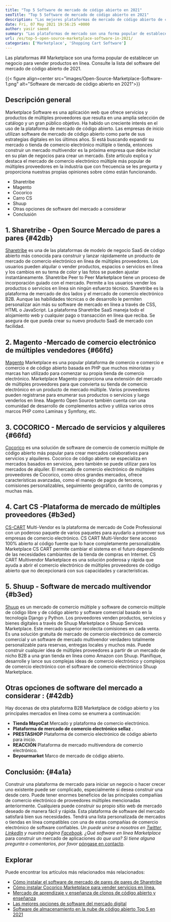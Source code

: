 ```yaml
---
title: "Top 5 Software de mercado de código abierto en 2021" 
seoTitle: "Top 5 Software de mercado de código abierto en 2021" 
description: "Las mejores plataformas de mercado de código abierto de comercio electrónico de comercio electrónico de comercio electrónico autohostado para construir tiendas en línea, que venden productos físicos y digitales." 
date: Fri, 07 May 2021 19:56:25 +0000
author: yasir saeed
summary: "Las plataformas de mercado son una forma popular de establecer un negocio para vender productos en línea. Consulte la lista del software del mercado de código abierto de 2021." 
url: /es/top-5-open-source-marketplace-software-in-2021/
categories: ['Marketplace', 'Shopping Cart Software']
---
```


Las plataformas ## Marketplace son una forma popular de establecer un negocio para vender productos en línea. Consulte la lista del software del mercado de código abierto de 2021.

{{< figure align=center src="images/Open-Source-Marketplace-Software-1.png" alt="Software de mercado de código abierto en 2021">}}


##  **Descripción general**  
Marketplace Software es una aplicación web que ofrece servicios y productos de múltiples proveedores que resulta en una amplia selección de catálogo y un gran público objetivo. Ha habido un creciente interés en el uso de la plataforma de mercado de código abierto. Las empresas de inicio utilizan software de mercado de código abierto como parte de sus estrategias digitales en los últimos años. Si está buscando expandir su mercado o tienda de comercio electrónico múltiple o tienda, entonces construir un mercado multivendor es la próxima empresa que debe incluir en su plan de negocios para crear un mercado.
Este artículo explica y destaca el mercado de comercio electrónico múltiple más popular de múltiples proveedores en la industria que con frecuencia se les pregunta y proporciona nuestras propias opiniones sobre cómo están funcionando.
  * Sharetribe
  * Magento
  * Cocorico
  * Carro CS
  * Shuup
  * Otras opciones de software del mercado a considerar
  * Conclusión

## 1.  **Sharetribe** - Open Source **Mercado de pares a pares**  {#42db}

[Sharetribe][1] es una de las plataformas de modelo de negocio SaaS de código abierto más conocida para construir y lanzar rápidamente un producto de mercado de comercio electrónico en línea de múltiples proveedores. Los usuarios pueden alquilar o vender productos, espacios o servicios en línea y los cambios en su tema de color y las fotos se pueden ajustar instantáneamente. Sharetribe Peer to Peer Marketplace tiene un proceso de incorporación guiado con el mercado. Permite a los usuarios vender los productos o servicios en línea sin ningún esfuerzo técnico. Sharetribe es la plataforma de mercado de dos lados y el mercado de comercio electrónico B2B.
Aunque las habilidades técnicas o de desarrollo le permiten personalizar aún más su software de mercado en línea a través de CSS, HTML o JavaScript. La plataforma Sharetribe SaaS maneja todo el alojamiento web y cualquier pago o transacción en línea que reciba. Se asegura de que pueda crear su nuevo producto SaaS de mercado con facilidad.

## 2.  **Magento**  -Mercado de comercio electrónico de múltiples vendedores {#66fd}

[Magento][2] Marketplace es una popular plataforma de comercio e comercio e comercio e de código abierto basada en PHP que muchos minoristas y marcas han utilizado para comenzar su propia tienda de comercio electrónico. Marketplace Magento proporciona una extensión del mercado de múltiples proveedores para que convierta su tienda de comercio electrónico en un producto de mercado múltiple. Varios proveedores pueden registrarse para enumerar sus productos o servicios y luego venderlos en línea. Magento Open Source también cuenta con una comunidad de desarrollo de complementos activo y utiliza varios otros marcos PHP como Laminas y Symfony, etc.

## 3.  **COCORICO**  - Mercado de servicios y alquileres {#66fd}

[Cocorico][3] es una solución de software de comercio de comercio múltiple de código abierto más popular para crear mercados colaborativos para servicios y alquileres. Cocorico de código abierto se especializa en mercados basados ​​en servicios, pero también se puede utilizar para los mercados de alquiler. El mercado de comercio electrónico de múltiples proveedores de Cocorico, como otros grandes mercados, ofrece características avanzadas, como el manejo de pagos de terceros, comisiones personalizables, seguimiento geográfico, carrito de compras y muchas más.

## 4.  **Cart CS**  -Plataforma de mercado de múltiples proveedores {#b3ed}

[CS-CART][4] Multi-Vendor es la plataforma de mercado de Code Professional con un poderoso paquete de varios paquetes para ayudarlo a promover sus empresas de comercio electrónico. CS CART Multi-Vendor tiene acceso 100% abierto al código fuente que lo hace completamente personalizable. Marketplace CS CART permite cambiar el sistema en el futuro dependiendo de las necesidades cambiantes de la tienda de compras en Internet. CS CART Multivendor Marketplace es una solución poderosa y rápida que ayuda a abrir el comercio electrónico de múltiples proveedores de código abierto que no decepcionará con sus capacidades y características.

## 5.  **Shuup**  - Software de mercado multivendor {#b3ed}

[Shuup][5] es un mercado de comercio múltiple y software de comercio múltiple de código libre y de código abierto y software comercial basado en la tecnología Django y Python. Los proveedores venden productos, servicios y bienes digitales a través de Shuup Marketplace o Shuup Services Marketplace. Este mercado superior recolecta comisiones en cada venta. Es una solución gratuita de mercado de comercio electrónico de comercio comercial y un software de mercado multivendor verdadero totalmente personalizable para reservas, entregas locales y muchos más. Puede construir cualquier idea de múltiples proveedores a partir de un mercado de nicho B2B a una gran tienda en línea como Amazon con Shuup. Planifique, desarrolle y lance sus complejas ideas de comercio electrónico y complejos de comercio electrónico con el software de comercio electrónico Shuup Marketplace.

##  **Otras opciones de software del mercado a considerar**  : {#42db}

Hay docenas de otra plataforma B2B Marketplace de código abierto y los principales mercados en línea como se enumera a continuación:
*  **Tienda MayoCat**  Mercado y plataforma de comercio electrónico.
*  **Plataforma de mercado de comercio electrónico sellaz**  .
*  **PRESTASHOP**  Plataforma de comercio electrónico de código abierto para inicio.
*  **REACCIÓN**  Plataforma de mercado multivendora de comercio electrónico.
*  **Beyourmarket**  Marco de mercado de código abierto.

##  **Conclusión:**   {#4a1a}

Construir una plataforma de mercado para iniciar un negocio o hacer crecer uno existente puede ser complicado, especialmente si desea construir una desde cero. Puede tener enormes beneficios de las principales compañías de comercio electrónico de proveedores múltiples mencionadas anteriormente. Cualquiera puede construir su propio sitio web de mercado deseado de manera fácil y rápida. Esta plataforma de software del mercado satisfará bien sus necesidades. Tendrá una lista personalizada de mercados o tiendas en línea compatibles con una de estas compañías de comercio electrónico de software confiables.
_Un puede unirse a nosotros en [Twitter][6], [LinkedIn][7] y nuestra página [Facebook][8]. ¿Qué software en línea Marketplace_ para construir un mercado de aplicaciones _do que usa? Si tiene alguna pregunta o comentarios, por favor_ [póngase en contacto][9].

## Explorar
Puede encontrar los artículos más relacionados más relacionados:
  * [Cómo instalar el software de mercado de pares de pares de Sharetribe][10]
  * [Cómo instalar Cocorico Marketplace para vender servicios en línea.][11]
  * [Mercado de aprendizaje y enseñanza de clonos de código abierto y enseñanza][12]
  * [Las mejores opciones de software del mercado digital][13]
  * [Software de almacenamiento en la nube de código abierto Top 5 en 2021][14]



 [1]: https://www.sharetribe.com/
 [2]: https://magento.com/
 [3]: https://www.cocorico.io/en/
 [4]: https://www.cs-cart.com/
 [5]: https://www.shuup.com/
 [6]: https://twitter.com/containerize_co
 [7]: https://www.linkedin.com/company/containerize/
 [8]: http://facebook.com/containerize
 [9]: mailto:yasir.saeed@aspose.com
 [10]: https://products.containerize.com/marketplace/sharetribe/
 [11]: https://products.containerize.com/marketplace/cocorico/
 [12]: https://products.containerize.com/marketplace/edurge/
 [13]: https://products.containerize.com/marketplace/
 [14]: https://blog.containerize.com/backup-and-sync-software/top-5-open-source-cloud-storage-software-in-2021/
